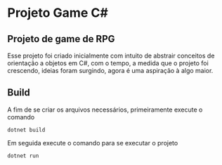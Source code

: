 # Projeto Game C#
## Projeto de game de RPG 
Esse projeto foi criado inicialmente com intuito de abstrair conceitos de orientação a objetos em C#, com o tempo, a medida que o projeto foi crescendo, ideias foram surgindo, agora é uma aspiração à algo maior.
## Build
A fim de se criar os arquivos necessários, primeiramente execute o comando
~~~
dotnet build
~~~
Em seguida execute o comando para se executar o projeto
~~~~
dotnet run
~~~~
